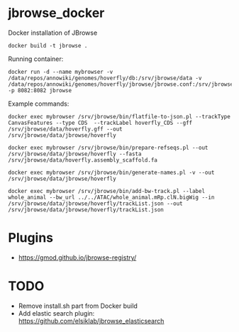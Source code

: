 # jbrowse_docker
Docker installation of JBrowse

    docker build -t jbrowse .

Running container:

    docker run -d --name mybrowser -v /data/repos/annowiki/genomes/hoverfly/db:/srv/jbrowse/data -v /data/repos/annowiki/genomes/hoverfly/jbrowse/jbrowse.conf:/srv/jbrowse/jbrowse.conf -p 8082:8082 jbrowse

Example commands:


    docker exec mybrowser /srv/jbrowse/bin/flatfile-to-json.pl --trackType CanvasFeatures --type CDS  --trackLabel hoverfly_CDS --gff /srv/jbrowse/data/hoverfly.gff --out /srv/jbrowse/data/jbrowse/hoverfly

    docker exec mybrowser /srv/jbrowse/bin/prepare-refseqs.pl --out /srv/jbrowse/data/jbrowse/hoverfly --fasta /srv/jbrowse/data/hoverfly.assembly_scaffold.fa

    docker exec mybrowser /srv/jbrowse/bin/generate-names.pl -v --out /srv/jbrowse/data/jbrowse/hoverfly

    docker exec mybrowser /srv/jbrowse/bin/add-bw-track.pl --label whole_animal --bw_url ../../ATAC/whole_animal.mRp.clN.bigWig --in /srv/jbrowse/data/jbrowse/hoverfly/trackList.json --out /srv/jbrowse/data/jbrowse/hoverfly/trackList.json


# Plugins

* https://gmod.github.io/jbrowse-registry/

# TODO

* Remove install.sh part from Docker build
* Add elastic search plugin: https://github.com/elsiklab/jbrowse_elasticsearch
